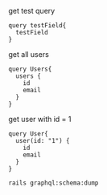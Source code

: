 get test query
```
query testField{
  testField
}
```
get all users
```
query Users{
  users {
    id
    email
  }
}
```
get user with id = 1
```
query User{
  user(id: "1") {
    id
    email
  }
}
```

```
rails graphql:schema:dump
```

